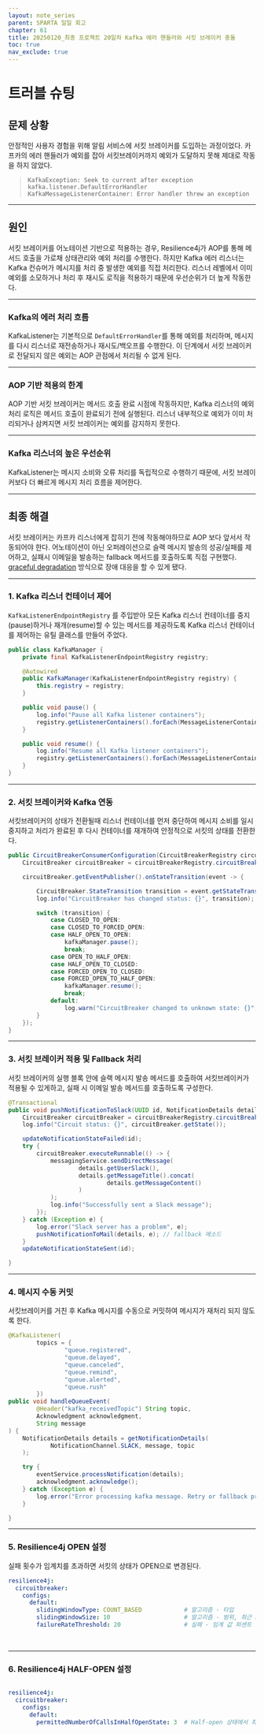 ```yaml
---
layout: note_series
parent: SPARTA 일일 회고
chapter: 61
title: 20250120_최종 프로젝트 20일차 Kafka 에러 핸들러와 서킷 브레이커 충돌
toc: true
nav_exclude: true
---
```


# 트러블 슈팅
## 문제 상황

안정적인 사용자 경험을 위해 알림 서비스에 서킷 브레이커를 도입하는 과정이었다. 카프카의 에러 핸들러가 예외를 잡아 서킷브레이커까지 예외가 도달하지 못해 제대로 작동을 하지 않았다.

> `KafkaException: Seek to current after exception`  
> `kafka.listener.DefaultErrorHandler`  
> `KafkaMessageListenerContainer: Error handler threw an exception`


---

## 원인
서킷 브레이커를 어노테이션 기반으로 적용하는 경우, Resilience4j가 AOP를 통해 메서드 호출을 가로채 상태관리와 예외 처리를 수행한다. 
하지만 Kafka 에러 리스너는 Kafka 컨슈머가 메시지를 처리 중 발생한 예외를 직접 처리한다. 
리스너 레벨에서 이미 예외를 소모하거나 처리 후 재시도 로직을 적용하기 때문에 우선순위가 더 높게 작동한다.

---

### Kafka의 에러 처리 흐름
KafkaListener는 기본적으로 `DefaultErrorHandler`를 통해 예외를 처리하며, 
메시지를 다시 리스너로 재전송하거나 재시도/백오프를 수행한다. 
이 단계에서 서킷 브레이커로 전달되지 않은 예외는 AOP 관점에서 처리될 수 없게 된다.

---

### AOP 기반 적용의 한계
AOP 기반 서킷 브레이커는 메서드 호출 완료 시점에 작동하지만, 
Kafka 리스너의 예외 처리 로직은 메서드 호출이 완료되기 전에 실행된다. 
리스너 내부적으로 예외가 이미 처리되거나 삼켜지면 서킷 브레이커는 예외를 감지하지 못한다.

---

### Kafka 리스너의 높은 우선순위
KafkaListener는 메시지 소비와 오류 처리를 독립적으로 수행하기 때문에, 
서킷 브레이커보다 더 빠르게 메시지 처리 흐름을 제어한다.

---

## 최종 해결
서킷 브레이커는 카프카 리스너에게 잡히기 전에 작동해야하므로 AOP 보다 앞서서 작동되어야 한다. 
어노테이션이 아닌 오퍼레이션으로 슬랙 메시지 발송의 성공/실패를 제어하고, 
실패시 이메일을 발송하는 fallback 메서드를 호출하도록 직접 구현했다. 
[graceful degradation](https://johngrib.github.io/wiki/jargon/graceful-degradation/) 방식으로 장애 대응을 할 수 있게 됐다.

---

### 1. Kafka 리스너 컨테이너 제어
`KafkaListenerEndpointRegistry` 를 주입받아 모든 Kafka 리스너 컨테이너를 중지(pause)하거나 재개(resume)할 수 있는 메서드를 제공하도록 Kafka 리스너 컨테이너를 제어하는 유틸 클래스를 만들어 주었다.

```java
public class KafkaManager {
    private final KafkaListenerEndpointRegistry registry;

    @Autowired
    public KafkaManager(KafkaListenerEndpointRegistry registry) {
        this.registry = registry;
    }

    public void pause() {
        log.info("Pause all Kafka listener containers");
        registry.getListenerContainers().forEach(MessageListenerContainer::pause);
    }

    public void resume() {
        log.info("Resume all Kafka listener containers");
        registry.getListenerContainers().forEach(MessageListenerContainer::resume);
    }
}
```

---

### 2. 서킷 브레이커와 Kafka 연동
서킷브레이커의 상태가 전환될때 리스너 컨테이너를 먼저 중단하여 메시지 소비를 일시 중지하고 처리가 완료된 후 다시 컨테이너를 재개하여 안정적으로 서킷의 상태를 전환한다.

```java
public CircuitBreakerConsumerConfiguration(CircuitBreakerRegistry circuitBreakerRegistry, KafkaManager kafkaManager) {
    CircuitBreaker circuitBreaker = circuitBreakerRegistry.circuitBreaker("pushNotificationToSlack");

    circuitBreaker.getEventPublisher().onStateTransition(event -> {

        CircuitBreaker.StateTransition transition = event.getStateTransition();
        log.info("CircuitBreaker has changed status: {}", transition);

        switch (transition) {
            case CLOSED_TO_OPEN:
            case CLOSED_TO_FORCED_OPEN:
            case HALF_OPEN_TO_OPEN:
                kafkaManager.pause();
                break;
            case OPEN_TO_HALF_OPEN:
            case HALF_OPEN_TO_CLOSED:
            case FORCED_OPEN_TO_CLOSED:
            case FORCED_OPEN_TO_HALF_OPEN:
                kafkaManager.resume();
                break;
            default:
                log.warn("CircuitBreaker changed to unknown state: {}", transition);
        }
    });
}
```

---

### 3. 서킷 브레이커 적용 및 Fallback 처리
서킷 브레이커의 실행 블록 안에 슬랙 메시지 발송 메서드를 호출하여 서킷브레이커가 적용될 수 있게하고, 실패 시 이메일 발송 메서드를 호출하도록 구성한다.

```java
@Transactional
public void pushNotificationToSlack(UUID id, NotificationDetails details) {
    CircuitBreaker circuitBreaker = circuitBreakerRegistry.circuitBreaker("pushNotificationToSlack");
    log.info("Circuit status: {}", circuitBreaker.getState());

    updateNotificationStateFailed(id);
    try {
        circuitBreaker.executeRunnable(() -> {
            messagingService.sendDirectMessage(
                    details.getUserSlack(),
                    details.getMessageTitle().concat(
                            details.getMessageContent()
                    )
            );
            log.info("Successfully sent a Slack message");
        });
    } catch (Exception e) {
        log.error("Slack server has a problem", e);
        pushNotificationToMail(details, e); // fallback 메소드
    }
    updateNotificationStateSent(id);

}
```

---

### 4. 메시지 수동 커밋
서킷브레이커를 거친 후 Kafka 메시지를 수동으로 커밋하여 메시지가 재처리 되지 않도록 한다.

```java
@KafkaListener(
        topics = {
                "queue.registered",
                "queue.delayed",
                "queue.canceled",
                "queue.remind",
                "queue.alerted",
                "queue.rush"
        })
public void handleQueueEvent(
        @Header("kafka_receivedTopic") String topic,
        Acknowledgment acknowledgment,
        String message
) {
    NotificationDetails details = getNotificationDetails(
            NotificationChannel.SLACK, message, topic
    );

    try {
        eventService.processNotification(details);
        acknowledgment.acknowledge();
    } catch (Exception e) {
        log.error("Error processing kafka message. Retry or fallback processing.", e);
    }

}
```

---

### **5. Resilience4j OPEN 설정**
실패 횟수가 임계치를 초과하면 서킷의 상태가 OPEN으로 변경된다.

```yaml
resilience4j:
  circuitbreaker:
    configs:
      default:
        slidingWindowType: COUNT_BASED            # 알고리즘 - 타입
        slidingWindowSize: 10                     # 알고리즘 - 범위, 최근 n회 기준
        failureRateThreshold: 20                  # 실패 - 임계 값 퍼센트

```

<img class="cdn-img" id="250120-circuitbreaker-1.png">

<img class="cdn-img" id="250120-circuitbreaker-2.png">

---

### 6. Resilience4j HALF-OPEN 설정
```yaml

resilience4j:
  circuitbreaker:
    configs:
      default:
        permittedNumberOfCallsInHalfOpenState: 3  # Half-open 상태에서 최대 호출 수

```

<img class="cdn-img" id="250120-circuitbreaker-3.png">

<img class="cdn-img" id="250120-circuitbreaker-4.png">
